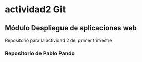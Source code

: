 # actividad2 Git
## Módulo  Despliegue de aplicaciones web
Repositorio para la actividad 2 del primer trimestre
### Repositorio de Pablo Pando
